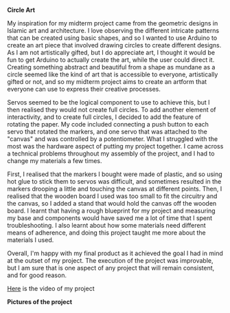 **Circle Art**

My inspiration for my midterm project came from the geometric designs in Islamic art and architecture. I love observing the different intricate patterns that can be created using basic shapes, and so I wanted to use Arduino to create an art piece that involved drawing circles to create different designs. As I am not artistically gifted, but I do appreciate art, I thought it would be fun to get Arduino to actually create the art, while the user could direct it. Creating something abstract and beautiful from a shape as mundane as a circle seemed like the kind of art that is accessible to everyone, artistically gifted or not, and so my midterm project aims to create an artform that everyone can use to express their creative processes.

Servos seemed to be the logical component to use to achieve this, but I then realised they would not create full circles. To add another element of interactivity, and to create full circles, I decided to add the feature of rotating the paper. My code included connecting a push button to each servo that rotated the markers, and one servo that was attached to the "canvas" and was controlled by a potentiometer. What I struggled with the most was the hardware aspect of putting my project together. I came across a technical problems throughout my assembly of the project, and I had to change my materials a few times. 

First, I realised that the markers I bought were made of plastic, and so using hot glue to stick them to servos was difficult, and sometimes resulted in the markers drooping a little and touching the canvas at different points. Then, I realised that the wooden board I used was too small to fit the circuitry and the canvas, so I added a stand that would hold the canvas off the wooden board. I learnt that having a rough blueprint for my project and measuring my base and components would have saved me a lot of time that I spent troubleshooting. I also learnt about how some materials need different means of adherence, and doing this project taught me more about the materials I used. 

Overall, I'm happy with my final product as it achieved the goal I had in mind at the outset of my project. The execution of the project was improvable, but I am sure that is one aspect of any project that will remain consistent, and for good reason. 

[Here](https://vimeo.com/395895054) is the video of my project 

**Pictures of the project**

